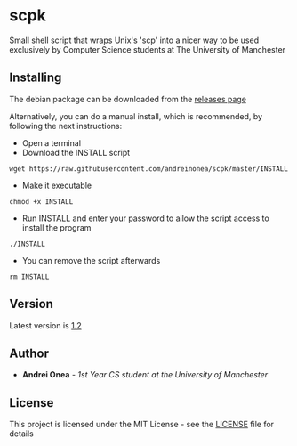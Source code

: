 # scpk

Small shell script that wraps Unix's 'scp' into a nicer way to be used exclusively by Computer Science students at The University of Manchester

## Installing

The debian package can be downloaded from the [releases page](https://github.com/andreinonea/scpk/releases)

Alternatively, you can do a manual install, which is recommended, by following the next instructions:

* Open a terminal
* Download the INSTALL script
```
wget https://raw.githubusercontent.com/andreinonea/scpk/master/INSTALL
```
* Make it executable
```
chmod +x INSTALL
```
* Run INSTALL and enter your password to allow the script access to install the program
```
./INSTALL
```
* You can remove the script afterwards
```
rm INSTALL
```

## Version

Latest version is [1.2](https://github.com/andreinonea/scpk/releases/tag/1.2)

## Author

* **Andrei Onea** - *1st Year CS student at the University of Manchester*

## License

This project is licensed under the MIT License - see the [LICENSE](LICENSE) file for details

